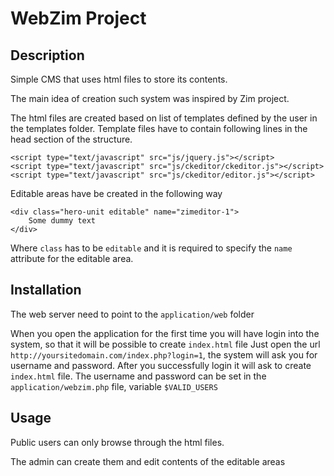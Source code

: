 # WebZim Project
## Description
Simple CMS that uses html files to store its contents.

The main idea of creation such system was inspired by Zim project.

The html files are created based on list of templates defined by the user in the templates folder.
Template files have to contain following lines in the head section of the structure.

    <script type="text/javascript" src="js/jquery.js"></script>
    <script type="text/javascript" src="js/ckeditor/ckeditor.js"></script>
    <script type="text/javascript" src="js/ckeditor/editor.js"></script>


Editable areas have be created in the following way

    <div class="hero-unit editable" name="zimeditor-1">
        Some dummy text
    </div>

Where `class` has to be `editable` and it is required to specify the `name` attribute for the editable area.


## Installation
The web server need to point to the `application/web` folder

When you open the application for the first time you will have login into the system, so that it will be possible to create
`index.html` file
Just open the url `http://yoursitedomain.com/index.php?login=1`, the system will ask you for username and password. After you
successfully login it will ask to create `index.html` file.
The username and password can be set in the `application/webzim.php` file, variable `$VALID_USERS`

## Usage
Public users can only browse through the html files.

The admin can create them and edit contents of the editable areas


